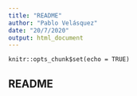 ```yaml
---
title: "README"
author: "Pablo Velásquez"
date: "20/7/2020"
output: html_document
---
```


```{r setup, include=FALSE}
knitr::opts_chunk$set(echo = TRUE)
```

## README 


